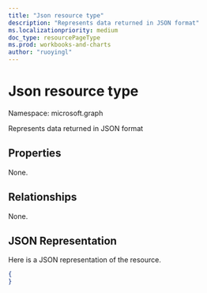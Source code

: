 ```yaml
---
title: "Json resource type"
description: "Represents data returned in JSON format"
ms.localizationpriority: medium
doc_type: resourcePageType
ms.prod: workbooks-and-charts
author: "ruoyingl"
---
```


# Json resource type

Namespace: microsoft.graph

Represents data returned in JSON format
## Properties
None.

## Relationships
None.

## JSON Representation
Here is a JSON representation of the resource.
<!--{
  "blockType": "resource",
  "@odata.type": "microsoft.graph.Json"
}-->
``` json
{
}
```





